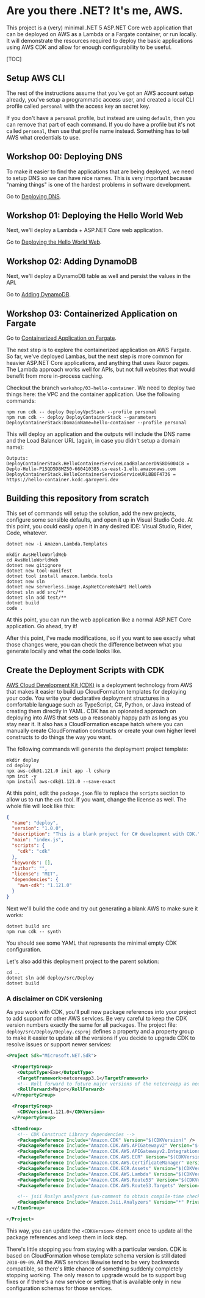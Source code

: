 # Are you there .NET? It's me, AWS.

This project is a (very) minimal .NET 5 ASP.NET Core web application that can be deployed on AWS as a Lambda or a Fargate container, or run locally. It will demonstrate the resources required to deploy the basic applications using AWS CDK and allow for enough configurability to be useful.

[TOC]

## Setup AWS CLI

The rest of the instructions assume that you've got an AWS account setup already, you've setup a programmatic access user, and created a local CLI profile called `personal` with the access key an secret key.

If you don't have a `personal` profile, but instead are using `default`, then you can remove that part of each command. If you do have a profile but it's not called `personal`, then use that profile name instead. Something has to tell AWS what credentials to use.

## Workshop 00: Deploying DNS

To make it easier to find the applications that are being deployed, we need to setup DNS so we can have nice names. This is very important because "naming things" is one of the hardest problems in software development.

Go to [Deploying DNS](docs/00-setup-dns.md).

## Workshop 01: Deploying the Hello World Web

Next, we'll deploy a Lambda + ASP.NET Core web application.

Go to [Deploying the Hello World Web](docs/01-hello-lambda.md).

## Workshop 02: Adding DynamoDB

Next, we'll deploy a DynamoDB table as well and persist the values in the API.

Go to [Adding DynamoDB](docs/02-hello-dynamo.md).

## Workshop 03: Containerized Application on Fargate

Go to [Containerized Application on Fargate](docs/03-hello-container.md).

The next step is to explore the containerized application on AWS Fargate. So far, we've deployed Lambas, but the next step is more common for heavier ASP.NET Core applications, and anything that uses Razor pages. The Lambda approach works well for APIs, but not full websites that would benefit from more in-process caching.

Checkout the branch `workshop/03-hello-container`. We need to deploy two things here: the VPC and the container application. Use the following commands:

```shell
npm run cdk -- deploy DeployVpcStack --profile personal
npm run cdk -- deploy DeployContainerStack --parameters DeployContainerStack:DomainName=hello-container --profile personal
```

This will deploy an application and the outputs will include the DNS name and the Load Balancer URL (again, in case you didn't setup a domain name):

```shell
Outputs:
DeployContainerStack.HelloContainerServiceLoadBalancerDNS8D6004C8 = Deplo-Hello-P15QD5D8MZ50-660410385.us-east-1.elb.amazonaws.com
DeployContainerStack.HelloContainerServiceServiceURLBB0F4736 = https://hello-container.kcdc.garoyeri.dev
```



## Building this repository from scratch

This set of commands will setup the solution, add the new projects, configure some sensible defaults, and open it up in Visual Studio Code. At this point, you could easily open it in any desired IDE: Visual Studio, Rider, Code, whatever.

```shell
dotnet new -i Amazon.Lambda.Templates

mkdir AwsHelloWorldWeb
cd AwsHelloWorldWeb
dotnet new gitignore
dotnet new tool-manifest
dotnet tool install amazon.lambda.tools
dotnet new sln
dotnet new serverless.image.AspNetCoreWebAPI HelloWeb
dotnet sln add src/**
dotnet sln add test/**
dotnet build
code .
```

At this point, you can run the web application like a normal ASP.NET Core application. Go ahead, try it!

After this point, I've made modifications, so if you want to see exactly what those changes were, you can check the difference between what you generate locally and what the code looks like.

## Create the Deployment Scripts with CDK

[AWS Cloud Development Kit (CDK)](https://aws.amazon.com/cdk/) is a deployment technology from AWS that makes it easier to build up CloudFormation templates for deploying your code. You write your declarative deployment structures in a comfortable language such as TypeScript, C#, Python, or Java instead of creating them directly in YAML. CDK has an opionated approach on deploying into AWS that sets up a reasonably happy path as long as you stay near it. It also has a CloudFormation escape hatch where you can manually create CloudFormation constructs or create your own higher level constructs to do things the way you want.

The following commands will generate the deployment project template:

```shell
mkdir deploy
cd deploy
npx aws-cdk@1.121.0 init app -l csharp
npm init -y
npm install aws-cdk@1.121.0 --save-exact
```

At this point, edit the `package.json` file to replace the `scripts` section to allow us to run the `cdk` tool. If you want, change the license as well. The whole file will look like this:

```json
{
  "name": "deploy",
  "version": "1.0.0",
  "description": "This is a blank project for C# development with CDK.",
  "main": "index.js",
  "scripts": {
    "cdk": "cdk"
  },
  "keywords": [],
  "author": "",
  "license": "MIT",
  "dependencies": {
    "aws-cdk": "1.121.0"
  }
}
```

Next we'll build the code and try out generating a blank AWS to make sure it works:

```shell
dotnet build src
npm run cdk -- synth
```

You should see some YAML that represents the minimal empty CDK configuration.

Let's also add this deployment project to the parent solution:

```shel
cd ..
dotnet sln add deploy/src/Deploy
dotnet build
```

### A disclaimer on CDK versioning

As you work with CDK, you'll pull new package references into your project to add support for other AWS services. Be very careful to keep the CDK version numbers exactly the same for all packages. The project file: `deploy/src/Deploy/Deploy.csproj` defines a property and a property group to make it easier to update all the versions if you decide to upgrade CDK to resolve issues or support newer services:

```xml
<Project Sdk="Microsoft.NET.Sdk">

  <PropertyGroup>
    <OutputType>Exe</OutputType>
    <TargetFramework>netcoreapp3.1</TargetFramework>
    <!-- Roll forward to future major versions of the netcoreapp as needed -->
    <RollForward>Major</RollForward>
  </PropertyGroup>

  <PropertyGroup>
    <CDKVersion>1.121.0</CDKVersion>
  </PropertyGroup>

  <ItemGroup>
    <!-- CDK Construct Library dependencies -->
    <PackageReference Include="Amazon.CDK" Version="$(CDKVersion)" />
    <PackageReference Include="Amazon.CDK.AWS.APIGatewayv2" Version="$(CDKVersion)" />
    <PackageReference Include="Amazon.CDK.AWS.APIGatewayv2.Integrations" Version="$(CDKVersion)" />
    <PackageReference Include="Amazon.CDK.AWS.ECR" Version="$(CDKVersion)" />
    <PackageReference Include="Amazon.CDK.AWS.CertificateManager" Version="$(CDKVersion)" />
    <PackageReference Include="Amazon.CDK.ECR.Assets" Version="$(CDKVersion)" />
    <PackageReference Include="Amazon.CDK.AWS.Lambda" Version="$(CDKVersion)" />
    <PackageReference Include="Amazon.CDK.AWS.Route53" Version="$(CDKVersion)" />
    <PackageReference Include="Amazon.CDK.AWS.Route53.Targets" Version="$(CDKVersion)" />

    <!-- jsii Roslyn analyzers (un-comment to obtain compile-time checks for missing required props -->
    <PackageReference Include="Amazon.Jsii.Analyzers" Version="*" PrivateAssets="all" />
  </ItemGroup>

</Project>
```

This way, you can update the `<CDKVersion>` element once to update all the package references and keep them in lock step.

There's little stopping you from staying with a particular version. CDK is based on CloudFormation whose template schema version is still dated `2010-09-09`. All the AWS services likewise tend to be very backwards compatible, so there's little chance of something suddenly completely stopping working. The only reason to upgrade would be to support bug fixes or if there's a new service or setting that is available only in new configuration schemas for those services.
